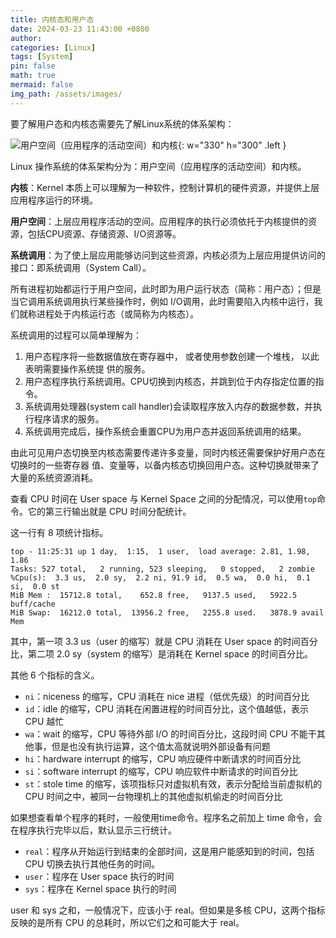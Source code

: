 ```yaml
---
title: 内核态和用户态 
date: 2024-03-23 11:43:00 +0800
author: 
categories: [Linux]
tags: [System]
pin: false
math: true
mermaid: false
img_path: /assets/images/
---
```


要了解用户态和内核态需要先了解Linux系统的体系架构：

![用户空间（应用程序的活动空间）和内核](Kernel-Mode-vs-User-Mode-in-Linux/images.png){: w="330" h="300" .left }

Linux 操作系统的体系架构分为：用户空间（应用程序的活动空间）和内核。

**内核**：Kernel 本质上可以理解为一种软件，控制计算机的硬件资源，并提供上层应用程序运行的环境。

**用户空间**：上层应用程序活动的空间。应用程序的执行必须依托于内核提供的资源，包括CPU资源、存储资源、I/O资源等。

**系统调用**：为了使上层应用能够访问到这些资源，内核必须为上层应用提供访问的接口：即系统调用（System Call）。

所有进程初始都运行于用户空间，此时即为用户运行状态（简称：用户态）；但是当它调用系统调用执行某些操作时，例如 I/O调用，此时需要陷入内核中运行，我们就称进程处于内核运行态（或简称为内核态）。 

系统调用的过程可以简单理解为：

1. 用户态程序将一些数据值放在寄存器中， 或者使用参数创建一个堆栈， 以此表明需要操作系统提
供的服务。
2. 用户态程序执行系统调用。CPU切换到内核态，并跳到位于内存指定位置的指令。
3. 系统调用处理器(system call handler)会读取程序放入内存的数据参数，并执行程序请求的服务。
4. 系统调用完成后，操作系统会重置CPU为用户态并返回系统调用的结果。

由此可见用户态切换至内核态需要传递许多变量，同时内核还需要保护好用户态在切换时的一些寄存器
值、变量等，以备内核态切换回用户态。这种切换就带来了大量的系统资源消耗。

查看 CPU 时间在 User space 与 Kernel Space 之间的分配情况，可以使用`top`命令。它的第三行输出就是 CPU 时间分配统计。

这一行有 8 项统计指标。

```terminal
top - 11:25:31 up 1 day,  1:15,  1 user,  load average: 2.81, 1.98, 1.86
Tasks: 527 total,   2 running, 523 sleeping,   0 stopped,   2 zombie
%Cpu(s):  3.3 us,  2.0 sy,  2.2 ni, 91.9 id,  0.5 wa,  0.0 hi,  0.1 si,  0.0 st
MiB Mem :  15712.8 total,    652.8 free,   9137.5 used,   5922.5 buff/cache
MiB Swap:  16212.0 total,  13956.2 free,   2255.8 used.   3878.9 avail Mem 
```

其中，第一项 3.3 us（user 的缩写）就是 CPU 消耗在 User space 的时间百分比，第二项 2.0 sy（system 的缩写）是消耗在 Kernel space 的时间百分比。

其他 6 个指标的含义。

- `ni`：niceness 的缩写，CPU 消耗在 nice 进程（低优先级）的时间百分比
- `id`：idle 的缩写，CPU 消耗在闲置进程的时间百分比，这个值越低，表示 CPU 越忙
- `wa`：wait 的缩写，CPU 等待外部 I/O 的时间百分比，这段时间 CPU 不能干其他事，但是也没有执行运算，这个值太高就说明外部设备有问题
- `hi`：hardware interrupt 的缩写，CPU 响应硬件中断请求的时间百分比
- `si`：software interrupt 的缩写，CPU 响应软件中断请求的时间百分比
- `st`：stole time 的缩写，该项指标只对虚拟机有效，表示分配给当前虚拟机的 CPU 时间之中，被同一台物理机上的其他虚拟机偷走的时间百分比

如果想查看单个程序的耗时，一般使用time命令。程序名之前加上 time 命令，会在程序执行完毕以后，默认显示三行统计。

- `real`：程序从开始运行到结束的全部时间，这是用户能感知到的时间，包括 CPU 切换去执行其他任务的时间。
- `user`：程序在 User space 执行的时间
- `sys`：程序在 Kernel space 执行的时间

user 和 sys 之和，一般情况下，应该小于 real。但如果是多核 CPU，这两个指标反映的是所有 CPU 的总耗时，所以它们之和可能大于 real。